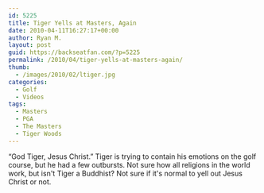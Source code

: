 ```yaml
---
id: 5225
title: Tiger Yells at Masters, Again
date: 2010-04-11T16:27:17+00:00
author: Ryan M.
layout: post
guid: https://backseatfan.com/?p=5225
permalink: /2010/04/tiger-yells-at-masters-again/
thumb:
  - /images/2010/02/ltiger.jpg
categories:
  - Golf
  - Videos
tags:
  - Masters
  - PGA
  - The Masters
  - Tiger Woods
---
```


<div class="entry">
  <p>
  </p>

  <p>
    &#8220;God Tiger, Jesus Christ.&#8221; Tiger is trying to contain his emotions on the golf course, but he had a few outbursts. Not sure how all religions in the world work, but isn't Tiger a Buddhist? Not sure if it's normal to yell out Jesus Christ or not.
  </p>
</div>
